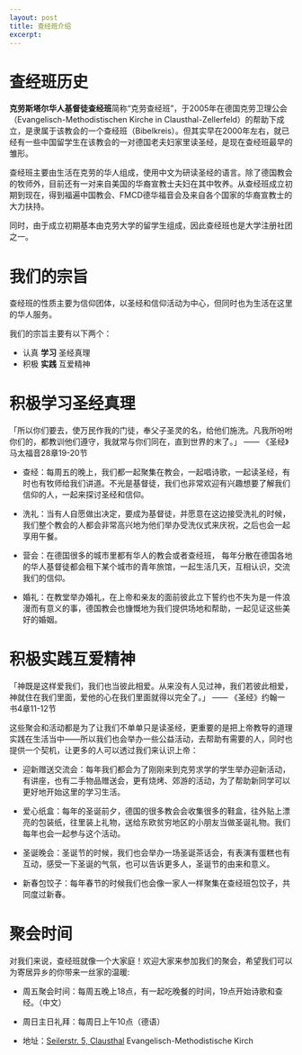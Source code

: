 ```yaml
---
layout: post
title: 查经班介绍
excerpt: 
---
```

# 查经班历史

**克劳斯塔尔华人基督徒查经班**简称“克劳查经班”，于2005年在德国克劳卫理公会（Evangelisch-Methodistischen Kirche in Clausthal-Zellerfeld）的帮助下成立，是隶属于该教会的一个查经班（Bibelkreis）。但其实早在2000年左右，就已经有一些中国留学生在该教会的一对德国老夫妇家里读圣经，是现在查经班最早的雏形。

查经班主要由生活在克劳的华人组成，使用中文为研读圣经的语言。除了德国教会的牧师外，目前还有一对来自美国的华裔宣教士夫妇在其中牧养。从查经班成立初期到现在，得到福遍中国教会、FMCD德华福音会及来自各个国家的华裔宣教士的大力扶持。

同时，由于成立初期基本由克劳大学的留学生组成，因此查经班也是大学注册社团之一。

# 我们的宗旨

查经班的性质主要为信仰团体，以圣经和信仰活动为中心，但同时也为生活在这里的华人服务。

我们的宗旨主要有以下两个：
- 认真 **学习** 圣经真理
- 积极 **实践** 互爱精神

# 积极学习圣经真理

「所以你们要去，使万民作我的门徒，奉父子圣灵的名，给他们施洗。凡我所吩咐你们的，都教训他们遵守，我就常与你们同在，直到世界的末了。」 —— 《圣经》马太福音28章19-20节

- 查经：每周五的晚上，我们都一起聚集在教会，一起唱诗歌，一起读圣经，有时也有牧师给我们讲道。不光是基督徒，我们也非常欢迎有兴趣想要了解我们信仰的人，一起来探讨圣经和信仰。

- 洗礼：当有人自愿做出决定，要成为基督徒，并愿意在这边接受洗礼的时候，我们整个教会的人都会非常高兴地为他们举办受洗仪式来庆祝，之后也会一起享用午餐。

- 营会：在德国很多的城市里都有华人的教会或者查经班， 每年分散在德国各地的华人基督徒都会租下某个城市的青年旅馆，一起生活几天，互相认识，交流我们的信仰。

- 婚礼：在教堂举办婚礼，在上帝和亲友的面前彼此立下誓约也不失为是一件浪漫而有意义的事，德国教会也慷慨地为我们提供场地和帮助，一起见证这些美好的婚姻。

# 积极实践互爱精神

「神既是这样爱我们，我们也当彼此相爱。从来没有人见过神，我们若彼此相爱，神就住在我们里面，爱他的心在我们里面就得以完全了。」 —— 《圣经》约翰一书4章11-12节

这些聚会和活动都是为了让我们不单单只是读圣经，更重要的是把上帝教导的道理实践在生活当中——所以我们也会举办一些公益活动，去帮助有需要的人，同时也提供一个契机，让更多的人可以透过我们来认识上帝：

- 迎新赠送交流会：每年我们都会为了刚刚来到克劳求学的学生举办迎新活动，有讲座，也有二手物品赠送会，更有烧烤、郊游的活动，为了帮助新同学可以更好地开始这里的学习生活。

- 爱心纸盒：每年的圣诞前夕，德国的很多教会会收集很多的鞋盒，往外贴上漂亮的包装纸，往里装上礼物，送给东欧贫穷地区的小朋友当做圣诞礼物。我们每年也会一起参与这个活动。

- 圣诞晚会：圣诞节的时候，我们也会举办一场圣诞茶话会，有表演有蛋糕也有互动，感受一下圣诞的气氛，也可以告诉更多人，圣诞节的由来和意义。

- 新春包饺子：每年春节的时候我们也会像一家人一样聚集在查经班包饺子，共同度过新春。

# 聚会时间

对我们来说，查经班就像一个大家庭！欢迎大家来参加我们的聚会，希望我们可以为寄居异乡的你带来一丝家的温暖:

- 周五聚会时间：每周五晚上18点，有一起吃晚餐的时间，19点开始诗歌和查经。（中文）

- 周日主日礼拜：每周日上午10点（德语）

- 地址：[Seilerstr. 5, Clausthal]({{site.baseurl}}/contact.html#地址)
Evangelisch-Methodistische Kirch